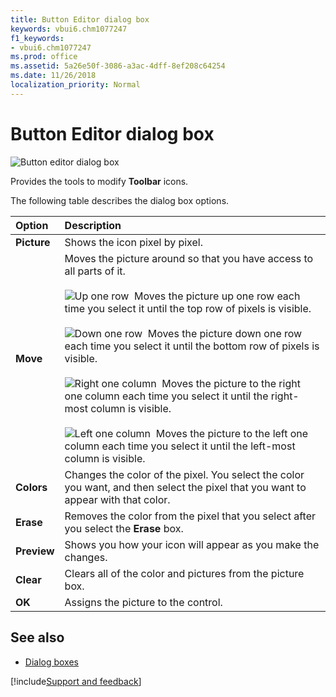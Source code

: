 ```yaml
---
title: Button Editor dialog box
keywords: vbui6.chm1077247
f1_keywords:
- vbui6.chm1077247
ms.prod: office
ms.assetid: 5a26e50f-3086-a3ac-4dff-8ef208c64254
ms.date: 11/26/2018
localization_priority: Normal
---
```



# Button Editor dialog box

![Button editor dialog box](../../../images/editpict_ZA01201602.gif)

Provides the tools to modify **Toolbar** icons.

The following table describes the dialog box options.

|Option|Description|
|:-----|:----------|
|**Picture**|Shows the icon pixel by pixel.|
|**Move**|Moves the picture around so that you have access to all parts of it.<br/><br/>![Up one row](../../../images/moveup_ZA01201630.gif)&nbsp;&nbsp;Moves the picture up one row each time you select it until the top row of pixels is visible.<br/><br/>![Down one row](../../../images/movedwn_ZA01201627.gif)&nbsp;&nbsp;Moves the picture down one row each time you select it until the bottom row of pixels is visible.<br/><br/>![Right one column](../../../images/movert_ZA01201629.gif)&nbsp;&nbsp;Moves the picture to the right one column each time you select it until the right-most column is visible.<br/><br/>![Left one column](../../../images/movelt_ZA01201628.gif)&nbsp;&nbsp;Moves the picture to the left one column each time you select it until the left-most column is visible.|
|**Colors**|Changes the color of the pixel. You select the color you want, and then select the pixel that you want to appear with that color.|
|**Erase**|Removes the color from the pixel that you select after you select the **Erase** box.|
|**Preview**|Shows you how your icon will appear as you make the changes.|
|**Clear**|Clears all of the color and pictures from the picture box.|
|**OK**|Assigns the picture to the control.|

## See also

- [Dialog boxes](../dialog-boxes.md)

[!include[Support and feedback](~/includes/feedback-boilerplate.md)]